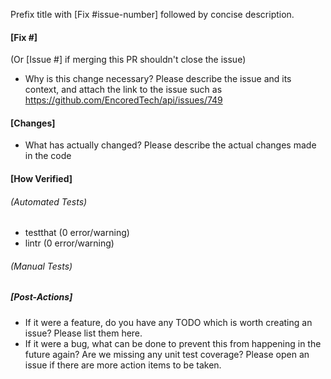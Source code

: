 Prefix title with [Fix #issue-number] followed by concise description.

#### [Fix #] 
(Or [Issue #] if merging this PR shouldn't close the issue)
- Why is this change necessary? Please describe the issue and its context, and attach the link to the issue such as
https://github.com/EncoredTech/api/issues/749

#### [Changes]
- What has actually changed? Please describe the actual changes made in the code

#### [How Verified]
###### (Automated Tests)
- testthat (0 error/warning)
- lintr (0 error/warning)

###### (Manual Tests)

##### [Post-Actions]
- If it were a feature, do you have any TODO which is worth creating an issue? Please list them here.
- If it were a bug, what can be done to prevent this from happening in the future again? Are we missing any unit test coverage? Please open an issue if there are more action items to be taken.
